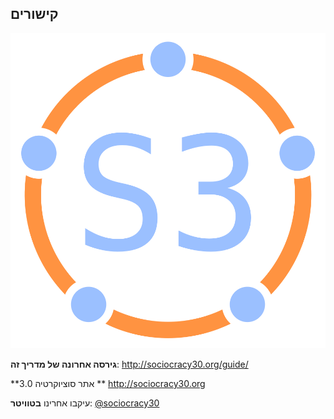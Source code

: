 ## קישורים

![fit](img/framework/logo.png)

**גירסה אחרונה של מדריך זה**: <http://sociocracy30.org/guide/>

**אתר סוציוקרטיה 3.0 ** <http://sociocracy30.org>

עיקבו אחרינו **בטוויטר**: [@sociocracy30](http://twitter.com/@sociocracy30)